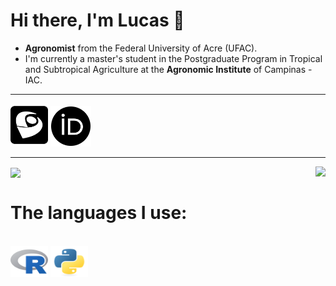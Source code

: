 # Hi there, I'm Lucas 👋
- **Agronomist** from the Federal University of Acre (UFAC). 
- I'm currently a master's student in the Postgraduate Program in Tropical and Subtropical Agriculture at the **Agronomic Institute** of Campinas - IAC.
---
<div> 
  <a href="http://lattes.cnpq.br/8356425764473365" target="_blank"><img src="https://github.com/jpswalsh/academicons/blob/master/svg/lattes-square.svg" alt="drawing" width="60" target="_blank"></a>
  <a href="https://orcid.org/0000-0003-3376-3664" target="_blank"><img src="https://github.com/jpswalsh/academicons/blob/master/svg/orcid.svg" alt="drawing" width="65" target="_blank"></a>
</div>  

---
<a href="https://github.com/hgkdo/github-readme-stats">
  <img align="center" src="https://github-readme-stats.vercel.app/api?username=lucaslimw&show_icons=true&theme=dark" />
</a>
<a href="https://github.com/hgkdo/convoychat">
  <img align="right" src="https://github-readme-stats.vercel.app/api/top-langs/?username=lucaslimw&layout=compact" />
</a>





# The languages I use:
<div style="display: inline_block"><br>
  <img align="center" alt="Rafa-CSS" height="50" width="60" src="https://raw.githubusercontent.com/devicons/devicon/master/icons/r/r-original.svg">
  <img align="center" alt="Rafa-Python" height="50" width="60" src="https://raw.githubusercontent.com/devicons/devicon/master/icons/python/python-original.svg">
</div>
